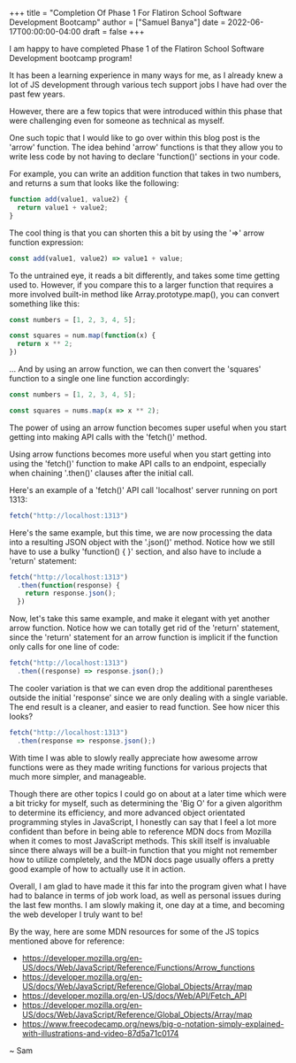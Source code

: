 +++
title = "Completion Of Phase 1 For Flatiron School Software Development Bootcamp"
author = ["Samuel Banya"]
date = 2022-06-17T00:00:00-04:00
draft = false
+++

I am happy to have completed Phase 1 of the Flatiron School Software Development bootcamp program!

It has been a learning experience in many ways for me, as I already knew a lot of JS development through various tech support jobs I have had over the past few years.

However, there are a few topics that were introduced within this phase that were challenging even for someone as technical as myself.

One such topic that I would like to go over within this blog post is the 'arrow' function. The idea behind 'arrow' functions is that they allow you to write less code by not having to declare 'function()' sections in your code.

For example, you can write an addition function that takes in two numbers, and returns a sum that looks like the following:

```js
function add(value1, value2) {
  return value1 + value2;
}
```

The cool thing is that you can shorten this a bit by using the '=&gt;' arrow function expression:

```js
const add(value1, value2) => value1 + value;
```

To the untrained eye, it reads a bit differently, and takes some time getting used to. However, if you compare this to a larger function that requires a more involved built-in method like Array.prototype.map(), you can convert something like this:

```js
const numbers = [1, 2, 3, 4, 5];

const squares = num.map(function(x) {
  return x ** 2;
})
```

... And by using an arrow function, we can then convert the 'squares' function to a single one line function accordingly:

```js
const numbers = [1, 2, 3, 4, 5];

const squares = nums.map(x => x ** 2);
```

The power of using an arrow function becomes super useful when you start getting into making API calls with the 'fetch()' method.

Using arrow functions becomes more useful when you start getting into using the 'fetch()' function to make API calls to an endpoint, especially when chaining '.then()' clauses after the initial call.

Here's an example of a 'fetch()' API call 'localhost' server running on port 1313:

```js
fetch("http://localhost:1313")
```

Here's the same example, but this time, we are now processing the data into a resulting JSON object with the '.json()' method. Notice how we still have to use a bulky 'function() { }' section, and also have to include a 'return' statement:

```js
fetch("http://localhost:1313")
  .then(function(response) {
    return response.json();
  })
```

Now, let's take this same example, and make it elegant with yet another arrow function. Notice how we can totally get rid of the 'return' statement, since the 'return' statement for an arrow function is implicit if the function only calls for one line of code:

```js
fetch("http://localhost:1313")
  .then((response) => response.json();)
```

The cooler variation is that we can even drop the additional parentheses outside the initial 'response' since we are only dealing with a single variable. The end result is a cleaner, and easier to read function. See how nicer this looks?

```js
fetch("http://localhost:1313")
  .then(response => response.json();)
```

With time I was able to slowly really appreciate how awesome arrow functions were as they made writing functions for various projects that much more simpler, and manageable.

Though there are other topics I could go on about at a later time which were a bit tricky for myself, such as determining the 'Big O' for a given algorithm to determine its efficiency, and more advanced object orientated programming styles in JavaScript, I honestly can say that I feel a lot more confident than before in being able to reference MDN docs from Mozilla when it comes to most JavaScript methods. This skill itself is invaluable since there always will be a built-in function that you might not remember how to utilize completely, and the MDN docs page usually offers a pretty good example of how to actually use it in action.

Overall, I am glad to have made it this far into the program given what I have had to balance in terms of job work load, as well as personal issues during the last few months. I am slowly making it, one day at a time, and becoming the web developer I truly want to be!

By the way, here are some MDN resources for some of the JS topics mentioned above for reference:

-   <https://developer.mozilla.org/en-US/docs/Web/JavaScript/Reference/Functions/Arrow_functions>
-   <https://developer.mozilla.org/en-US/docs/Web/JavaScript/Reference/Global_Objects/Array/map>
-   <https://developer.mozilla.org/en-US/docs/Web/API/Fetch_API>
-   <https://developer.mozilla.org/en-US/docs/Web/JavaScript/Reference/Global_Objects/Array/map>
-   <https://www.freecodecamp.org/news/big-o-notation-simply-explained-with-illustrations-and-video-87d5a71c0174>

~ Sam